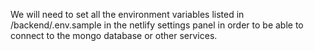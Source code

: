 We will need to set all the environment variables listed in /backend/.env.sample in the netlify settings panel in order to be able to connect to the mongo database or other services.
